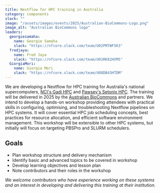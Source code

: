 ```yaml
---
title: Nextflow for HPC training in Australia
category: components
slack: ""
image: "/assets/images/events/2025/Australian-BioCommons-Logo.png"
image_alt: "Australian BioCommons logo"
leaders:
  georgiesamaha:
    name: Georgie Samaha
    slack: "https://nfcore.slack.com/team/U02PM7WF5K3"
  fredjaya:
    name: Fred Jaya
    slack: "https://nfcore.slack.com/team/U01RK82HVM5"
  GiorgiaMori:
    name: Giorgia Mori
    slack: "https://nfcore.slack.com/team/U08DB43HTDM"
---
```


We are developing a Nextflow for HPC training for Australia's national supercomputers, [NCI's Gadi HPC](https://nci.org.au/our-systems/hpc-systems) and [Pawsey's Setonix HPC](https://pawsey.org.au/systems/setonix/). The training will be delivered in 2025 by the [Australian BioCommons](https://www.biocommons.org.au/) and partners. We intend to develop a hands-on workshop providing attendees with practical skills in configuring, optimising, and troubleshooting Nextflow pipelines on HPC systems. It will cover essential HPC job scheduling concepts, best practices for resource allocation, and efficient software environment management. This workshop will be extensible to other HPC systems, but initially will focus on targeting PBSPro and SLURM schedulers. 

## Goals

- Plan workshop structure and delivery mechanism
- Identify basic and advanced topics to be covered in workshop 
- Develop learning objectives and lesson plan 
- Note contributors and their roles in the workshop

_We welcome contributors who have experience working on these systems and an interest in developing and delivering this training at their institution._
